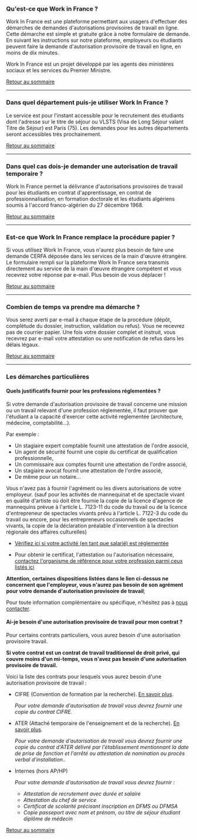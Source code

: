 ### Qu'est-ce que Work in France ?

Work In France est une plateforme permettant aux usagers d'effectuer des démarches de demandes d'autorisations provisoires de travail en ligne. Cette démarche est simple et gratuite grâce à notre formulaire de demande. En suivant les instructions sur notre plateforme, employeurs ou étudiants peuvent faire la demande d'autorisation provisoire de travail en ligne, en moins de dix minutes.

Work In France est un projet développé par les agents des ministères sociaux et les services du Premier Ministre.

[Retour au sommaire](#faq-summary)

<hr>

### Dans quel département puis-je utiliser Work In France ?

Le service est pour l'instant accessible pour le recrutement des étudiants dont l'adresse sur le titre de séjour ou VLSTS (Visa de Long Séjour valant Titre de Séjour) est Paris (75). Les demandes pour les autres départements seront accessibles très prochainement. 

[Retour au sommaire](#faq-summary)

<hr>

### Dans quel cas dois-je demander une autorisation de travail temporaire ?

Work In France permet la délivrance d'autorisations provisoires de travail pour les étudiants en contrat d'apprentissage, en contrat de professionnalisation, en formation doctorale et les étudiants algériens soumis à l'accord franco-algérien du 27 décembre 1968.

[Retour au sommaire](#faq-summary)

<hr>

### Est-ce que Work In France remplace la procédure papier ?

Si vous utilisez Work In France, vous n'aurez plus besoin de faire une demande CERFA déposée dans les services de la main d'œuvre étrangère. Le formulaire rempli sur la plateforme Work In France sera transmis directement au service de la main d'œuvre étrangère compétent et vous recevrez votre réponse par e-mail. Plus besoin de vous déplacer !

[Retour au sommaire](#faq-summary)

<hr>

### Combien de temps va prendre ma démarche ?

Vous serez averti par e-mail à chaque étape de la procédure (dépôt, complétude du dossier, instruction, validation ou refus). Vous ne recevrez pas de courrier papier. Une fois votre dossier complet et instruit, vous recevrez par e-mail votre attestation ou une notification de refus dans les délais légaux.

[Retour au sommaire](#faq-summary)

<hr>

### Les démarches particulières

#### Quels justificatifs fournir pour les professions réglementées ?

Si votre demande d'autorisation provisoire de travail concerne une mission ou un travail relevant d'une profession réglementée, il faut prouver que l'étudiant a la capacité d'exercer cette activité reglementée (architecture, médecine, comptabilité...).

Par exemple :

- Un stagiaire expert comptable fournit une attestation de l'ordre associé,
- Un agent de sécurité fournit une copie du certificat de qualification professionnelle,
- Un commissaire aux comptes fournit une attestation de l'ordre associé,
- Un stagiaire avocat fournit une attestation de l'ordre associé,
- De même pour un notaire...

Vous n'avez pas à fournir l'agrément ou les divers autorisations de votre employeur. (sauf pour les activités de mannequinat et de spectacle vivant en qualité d'artiste où doit être fournie la copie de la licence d'agence de mannequins prévue à l'article L. 7123-11 du code du travail ou de la licence d'entrepreneur de spectacles vivants prévu à l'article L. 7122-3 du code du travail ou encore, pour les entrepreneurs occasionnels de spectacles vivants, la copie de la déclaration préalable d'intervention à la direction régionale des affaires culturelles)

- [Vérifiez ici si votre activité (en tant que salarié) est réglementée](http://www.ciep.fr/enic-naric-page/verifier-si-profession-est-reglementee)

- Pour obtenir le certificat, l'attestation ou l'autorisation nécessaire, [contactez l'organisme de référence pour votre profession parmi ceux listés ici](http://www.ciep.fr/enic-naric-page/verifier-si-profession-est-reglementee) 

**Attention, certaines dispositions listées dans le lien ci-dessus ne concernent que l'employeur, vous n'aurez pas besoin de son agrément pour votre demande d'autorisation provisoire de travail**;

Pour toute information complémentaire ou spécifique, n'hésitez pas à [nous contacter](mailto:contact@workinfrance.beta.gouv.fr).

#### Ai-je besoin d'une autorisation provisoire de travail pour mon contrat ? 

Pour certains contrats particuliers, vous aurez besoin d'une autorisation provisoire travail.

**Si votre contrat est un contrat de travail traditionnel de droit privé, qui couvre moins d'un mi-temps, vous n'avez pas besoin d'une autorisation provisoire de travail.**

Voici la liste des contrats pour lesquels vous aurez besoin d'une autorisation provisoire de travail :

- CIFRE (Convention de formation par la recherche). [En savoir plus](http://www.enseignementsup-recherche.gouv.fr/cid67039/www.enseignementsup-recherche.gouv.fr/cid67039/cifre-la-convention-industrielle-de-formation-par-la-recherche.html).

    *Pour votre demande d'autorisation de travail vous devrez fournir une copie du contrat CIFRE.*

- ATER (Attaché temporaire de l'enseignement et de la recherche). [En savoir plus](http://www.enseignementsup-recherche.gouv.fr/cid23097/www.enseignementsup-recherche.gouv.fr/cid23097/www.enseignementsup-recherche.gouv.fr/cid23097/devenir-attache-temporaire-d-enseignement-et-de-recherche-a.t.e.r.html).

    *Pour votre demande d'autorisation de travail vous devrez fournir une copie du contrat d'ATER délivré par l'établissement mentionnant la date de prise de fonction et l'arrêté ou attestation de nomination ou procès verbal d'installation..*

- Internes (hors AP/HP)

    *Pour votre demande d'autorisation de travail vous devrez fournir :*

    - *Attestation de recrutement avec durée et salaire*
    - *Attestation du chef de service*
    - *Certificat de scolarité précisant inscription en DFMS ou DFMSA*
    - *Copie passeport avec nom et prénom, ou titre de séjour étudiant diplôme de médecin*

[Retour au sommaire](#faq-summary)
